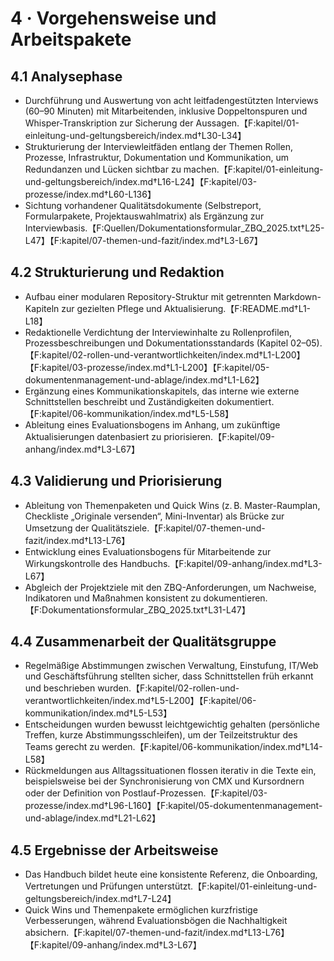 # 4 · Vorgehensweise und Arbeitspakete

## 4.1 Analysephase

- Durchführung und Auswertung von acht leitfadengestützten Interviews (60–90 Minuten) mit Mitarbeitenden, inklusive Doppeltonspuren und Whisper-Transkription zur Sicherung der Aussagen.【F:kapitel/01-einleitung-und-geltungsbereich/index.md†L30-L34】
- Strukturierung der Interviewleitfäden entlang der Themen Rollen, Prozesse, Infrastruktur, Dokumentation und Kommunikation, um Redundanzen und Lücken sichtbar zu machen.【F:kapitel/01-einleitung-und-geltungsbereich/index.md†L16-L24】【F:kapitel/03-prozesse/index.md†L60-L136】
- Sichtung vorhandener Qualitätsdokumente (Selbstreport, Formularpakete, Projektauswahlmatrix) als Ergänzung zur Interviewbasis.【F:Quellen/Dokumentationsformular_ZBQ_2025.txt†L25-L47】【F:kapitel/07-themen-und-fazit/index.md†L3-L67】

## 4.2 Strukturierung und Redaktion

- Aufbau einer modularen Repository-Struktur mit getrennten Markdown-Kapiteln zur gezielten Pflege und Aktualisierung.【F:README.md†L1-L18】
- Redaktionelle Verdichtung der Interviewinhalte zu Rollenprofilen, Prozessbeschreibungen und Dokumentationsstandards (Kapitel 02–05).【F:kapitel/02-rollen-und-verantwortlichkeiten/index.md†L1-L200】【F:kapitel/03-prozesse/index.md†L1-L200】【F:kapitel/05-dokumentenmanagement-und-ablage/index.md†L1-L62】
- Ergänzung eines Kommunikationskapitels, das interne wie externe Schnittstellen beschreibt und Zuständigkeiten dokumentiert.【F:kapitel/06-kommunikation/index.md†L5-L58】
- Ableitung eines Evaluationsbogens im Anhang, um zukünftige Aktualisierungen datenbasiert zu priorisieren.【F:kapitel/09-anhang/index.md†L3-L67】

## 4.3 Validierung und Priorisierung

- Ableitung von Themenpaketen und Quick Wins (z. B. Master-Raumplan, Checkliste „Originale versenden“, Mini-Inventar) als Brücke zur Umsetzung der Qualitätsziele.【F:kapitel/07-themen-und-fazit/index.md†L13-L76】
- Entwicklung eines Evaluationsbogens für Mitarbeitende zur Wirkungskontrolle des Handbuchs.【F:kapitel/09-anhang/index.md†L3-L67】
- Abgleich der Projektziele mit den ZBQ-Anforderungen, um Nachweise, Indikatoren und Maßnahmen konsistent zu dokumentieren.【F:Dokumentationsformular_ZBQ_2025.txt†L31-L47】

## 4.4 Zusammenarbeit der Qualitätsgruppe

- Regelmäßige Abstimmungen zwischen Verwaltung, Einstufung, IT/Web und Geschäftsführung stellten sicher, dass Schnittstellen früh erkannt und beschrieben wurden.【F:kapitel/02-rollen-und-verantwortlichkeiten/index.md†L5-L200】【F:kapitel/06-kommunikation/index.md†L5-L53】
- Entscheidungen wurden bewusst leichtgewichtig gehalten (persönliche Treffen, kurze Abstimmungsschleifen), um der Teilzeitstruktur des Teams gerecht zu werden.【F:kapitel/06-kommunikation/index.md†L14-L58】
- Rückmeldungen aus Alltagssituationen flossen iterativ in die Texte ein, beispielsweise bei der Synchronisierung von CMX und Kursordnern oder der Definition von Postlauf-Prozessen.【F:kapitel/03-prozesse/index.md†L96-L160】【F:kapitel/05-dokumentenmanagement-und-ablage/index.md†L21-L62】

## 4.5 Ergebnisse der Arbeitsweise

- Das Handbuch bildet heute eine konsistente Referenz, die Onboarding, Vertretungen und Prüfungen unterstützt.【F:kapitel/01-einleitung-und-geltungsbereich/index.md†L7-L24】
- Quick Wins und Themenpakete ermöglichen kurzfristige Verbesserungen, während Evaluationsbögen die Nachhaltigkeit absichern.【F:kapitel/07-themen-und-fazit/index.md†L13-L76】【F:kapitel/09-anhang/index.md†L3-L67】
